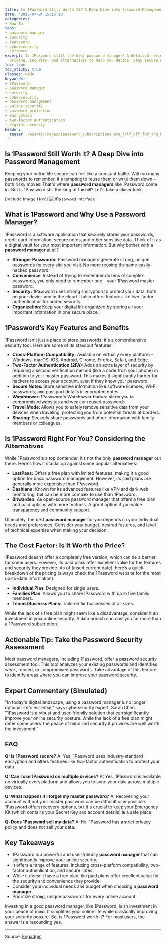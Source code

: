 ```yaml
---
title: Is 1Password Still Worth It? A Deep Dive into Password Management
date: '2025-07-24 15:15:10 '
categories:
- How-To
tags:
- password-manager
- security
- 1password
- cybersecurity
- software
excerpt: Is 1Password still the best password manager? A detailed review of features,
  pricing, security, and alternatives to help you decide. Stay secure online!
toc: true
toc_sticky: true
classes: wide
keywords:
- 1Password
- password manager
- security
- cybersecurity
- password management
- online security
- password protection
- encryption
- two-factor authentication
- digital security
header:
  teaser: /assets/images/1password_subscriptions_are_half_off_for_the_back__20250724151509.jpg
---
```


## Is 1Password Still Worth It? A Deep Dive into Password Management

Keeping your online life secure can feel like a constant battle. With so many passwords to remember, it's tempting to reuse them or write them down – both risky moves! That's where **password managers** like 1Password come in. But is 1Password still the king of the hill? Let's take a closer look.

[Include Image Here]
![1Password Interface](https://o.aolcdn.com/images/dims?image_uri=https%3A%2F%2Fs.yimg.com%2Fos%2Fcreatr-uploaded-images%2F2025-07%2F0e0f2e10-689f-11f0-93bf-e5be0063a236&resize=1400%2C933&client=19f2b5e49a271b2bde77&signature=cd9abb87f316eb3bb4d78bcc7ad98b7a6d9987ae)


## What is 1Password and Why Use a Password Manager?

1Password is a software application that securely stores your passwords, credit card information, secure notes, and other sensitive data. Think of it as a digital vault for your most important information. But why bother with a **password manager** at all?

*   **Stronger Passwords:** Password managers generate strong, unique passwords for every site you visit. No more reusing the same easily-hacked password! 
*   **Convenience:**  Instead of trying to remember dozens of complex passwords, you only need to remember one – your 1Password master password.
*   **Security:** 1Password uses strong encryption to protect your data, both on your device and in the cloud. It also offers features like two-factor authentication for added security.
*   **Organization:**  Keep your digital life organized by storing all your important information in one secure place.

## 1Password's Key Features and Benefits

1Password isn't just a place to store passwords; it's a comprehensive security tool. Here are some of its standout features:

*   **Cross-Platform Compatibility:**  Available on virtually every platform – Windows, macOS, iOS, Android, Chrome, Firefox, Safari, and Edge.
*   **Two-Factor Authentication (2FA):**  Adds an extra layer of security by requiring a second verification method (like a code from your phone) in addition to your master password. This makes it significantly harder for hackers to access your account, even if they know your password.
*   **Secure Notes:**  Store sensitive information like software licenses, Wi-Fi passwords, and passport details in encrypted notes.
*   **Watchtower:** 1Password's Watchtower feature alerts you to compromised websites and weak or reused passwords.
*   **Travel Mode:**  Allows you to safely remove sensitive data from your devices when traveling, protecting you from potential threats at borders.
*   **Sharing:** Securely share passwords and other information with family members or colleagues.

## Is 1Password Right For You? Considering the Alternatives

While 1Password is a top contender, it's not the only **password manager** out there. Here's how it stacks up against some popular alternatives:

*   **LastPass:**  Offers a free plan with limited features, making it a good option for basic password management. However, its paid plans are generally more expensive than 1Password.
*   **Dashlane:**  Known for its advanced features like VPN and dark web monitoring, but can be more complex to use than 1Password.
*   **Bitwarden:**  An open-source password manager that offers a free plan and paid options with more features. A great option if you value transparency and community support.

Ultimately, the best **password manager** for you depends on your individual needs and preferences. Consider your budget, desired features, and level of technical expertise when making your decision.

## The Cost Factor: Is It Worth the Price?

1Password doesn't offer a completely free version, which can be a barrier for some users. However, its paid plans offer excellent value for the features and security they provide. As of [insert current date], here's a quick breakdown of the pricing (always check the 1Password website for the most up-to-date information):

*   **Individual Plan:** Designed for single users.
*   **Families Plan:**  Allows you to share 1Password with up to five family members.
*   **Teams/Business Plans:** Tailored for businesses of all sizes.

While the lack of a free plan might seem like a disadvantage, consider it an investment in your online security. A data breach can cost you far more than a 1Password subscription.

## Actionable Tip: Take the Password Security Assessment

Most password managers, including 1Password, offer a password security assessment tool. This tool analyzes your existing passwords and identifies weak, reused, or compromised passwords. Take advantage of this feature to identify areas where you can improve your password security.

## Expert Commentary (Simulated)

"In today's digital landscape, using a password manager is no longer optional – it's essential," says cybersecurity expert, Sarah Chen. "1Password is a robust and user-friendly solution that can significantly improve your online security posture. While the lack of a free plan might deter some users, the peace of mind and security it provides are well worth the investment."

## FAQ

**Q: Is 1Password secure?**
A: Yes, 1Password uses industry-standard encryption and offers features like two-factor authentication to protect your data.

**Q: Can I use 1Password on multiple devices?**
A: Yes, 1Password is available on virtually every platform and allows you to sync your data across multiple devices.

**Q: What happens if I forget my master password?**
A: Recovering your account without your master password can be difficult or impossible. 1Password offers recovery options, but it's crucial to keep your Emergency Kit (which contains your Secret Key and account details) in a safe place.

**Q: Does 1Password sell my data?**
A: No, 1Password has a strict privacy policy and does not sell your data.

## Key Takeaways

*   1Password is a powerful and user-friendly **password manager** that can significantly improve your online security.
*   It offers a range of features, including cross-platform compatibility, two-factor authentication, and secure notes.
*   While it doesn't have a free plan, the paid plans offer excellent value for the security and convenience they provide.
*   Consider your individual needs and budget when choosing a **password manager**.
*   Prioritize strong, unique passwords for every online account.

Investing in a good password manager, like 1Password, is an investment in your peace of mind. It simplifies your online life while drastically improving your security posture. So, is 1Password worth it? For most users, the answer is a resounding yes.

---

Source: [Engadget](https://www.engadget.com/deals/1password-subscriptions-are-half-off-for-the-back-to-school-season-150817208.html?src=rss)